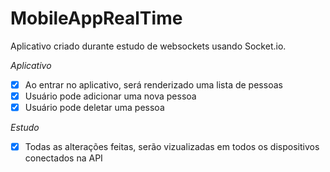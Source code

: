 # MobileAppRealTime

Aplicativo criado durante estudo de websockets usando Socket.io.

*Aplicativo*
- [x] Ao entrar no aplicativo, será renderizado uma lista de pessoas
- [x] Usuário pode adicionar uma nova pessoa
- [x] Usuário pode deletar uma pessoa

*Estudo*
- [x] Todas as alterações feitas, serão vizualizadas em todos os dispositivos conectados na API

